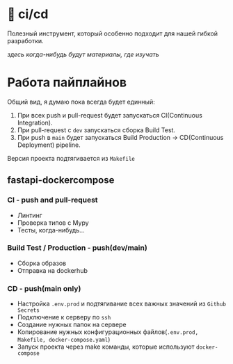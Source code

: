 # 🪈 ci/cd
Полезный инструмент, который особенно подходит для нашей гибкой разработки.

*здесь когда-нибудь будут материалы, где изучать*

# Работа пайплайнов
Общий вид, я думаю пока всегда будет единный:
1. При всех push и pull-request будет запускаться CI(Continuous Integration).
2. При pull-request с `dev` запускаться сборка Build Test.
3. При push в `main` будет запускатьcя Build Production -> CD(Continuous Deployment) pipeline.

Версия проекта подтягивается из `Makefile`

## fastapi-dockercompose
### CI - push and pull-request
- Линтинг
- Проверка типов с Mypy
- Тесты, когда-нибудь...
### Build Test / Production - push(dev/main)
- Сборка образов
- Отправка на dockerhub
### CD - push(main only)
- Настройка `.env.prod` и подтягивание всех важных значений из `Github Secrets`
- Подключение к серверу по `ssh`
- Создание нужных папок на сервере
- Копирование нужных конфигурационных файлов(`.env.prod, Makefile, docker-compose.yaml`)
- Запуск проекта через make команды, которые используют `docker-compose`
